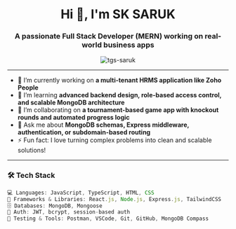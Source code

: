 <h1 align="center">Hi 👋, I'm SK SARUK</h1>
<h3 align="center">A passionate Full Stack Developer (MERN) working on real-world business apps</h3>

<p align="center">
  <img src="https://komarev.com/ghpvc/?tgs-saruk=tgs-saruk&label=Profile%20views&color=0e75b6&style=flat" alt="tgs-saruk" />
</p>

---

- 🔭 I’m currently working on **a multi-tenant HRMS application like Zoho People**
- 🌱 I’m learning **advanced backend design, role-based access control, and scalable MongoDB architecture**
- 👯 I’m collaborating on **a tournament-based game app with knockout rounds and automated progress logic**
- 💬 Ask me about **MongoDB schemas, Express middleware, authentication, or subdomain-based routing**
- ⚡ Fun fact: I love turning complex problems into clean and scalable solutions!

---

### 🛠️ Tech Stack

```js
💻 Languages: JavaScript, TypeScript, HTML, CSS  
🧰 Frameworks & Libraries: React.js, Node.js, Express.js, TailwindCSS  
🗄️ Databases: MongoDB, Mongoose  
🔐 Auth: JWT, bcrypt, session-based auth  
🧪 Testing & Tools: Postman, VSCode, Git, GitHub, MongoDB Compass
